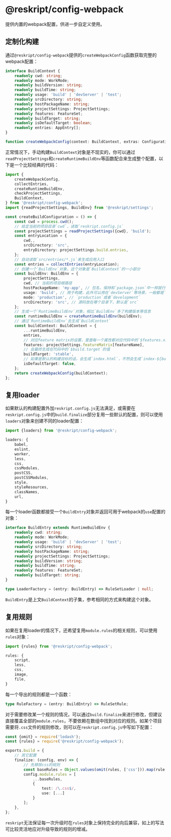 # @reskript/config-webpack

提供内置的webpack配置，供进一步自定义使用。

## 定制化构建

通过`@reskript/config-webpack`提供的`createWebpackConfig`函数获取完整的webpack配置：

```typescript
interface BuildContext {
    readonly cwd: string;
    readonly mode: WorkMode;
    readonly buildVersion: string;
    readonly buildTime: string;
    readonly usage: 'build' | 'devServer' | 'test';
    readonly srcDirectory: string;
    readonly hostPackageName: string;
    readonly projectSettings: ProjectSettings;
    readonly features: FeatureSet;
    readonly buildTarget: string;
    readonly isDefaultTarget: boolean;
    readonly entries: AppEntry[];
}

function createWebpackConfig(context: BuildContext, extras: Configuration[] = []): Configuration;
```

正常情况下，手动构建`BuildContext`对象是不现实的，你可以通过`readProjectSettings`和`createRuntimeBuildEnv`等函数配合来生成整个配置，以下是一个比较经典的代码：

```ts
import {
    createWebpackConfig,
    collectEntries,
    createRuntimeBuildEnv,
    checkProjectSettings,
    BuildContext,
} from '@reskript/config-webpack';
import {readProjectSettings, BuildEnv} from '@reskript/settings';

const createBuildConfiguration = () => {
    const cwd = process.cwd();
    // 给定当前的项目目录`cwd`，读取`reskript.config.js`
    const projectSettings = readProjectSettings({cwd}, 'build');
    const entryLocation = {
        cwd,,
        srcDirectory: 'src',
        entryDirectory: projectSettings.build.entries,
    };
    // 自动读取`src/entries/*.js`来生成应用入口
    const entries = collectEntries(entryLocation);
    // 创建一个`BuildEnv`对象，这个对象是`BuildContext`的一小部分
    const buildEnv: BuildEnv = {
        projectSettings,
        cwd, // 当前的项目根路径
        hostPackageName: 'my-app', // 包名，保持和`package.json`中一样就行
        usage: 'build', // 用于构建，此外可以用在`devServer`等场景，一般都是`build`
        mode: 'production', // `production`或者`development`
        srcDirectory: 'src', // 源码放在哪个目录下，默认是`src`
    };
    // 生成一个`RuntimeBuildEnv`对象，相比`BuildEnv`多了构建版本等信息
    const runtimeBuildEnv = createRuntimeBuildEnv(buildEnv);
    // 通过`RuntimeBuildEnv`去生成`BuildContext`
    const buildContext: BuildContext = {
        ...runtimeBuildEnv,
        entries,
        // 对应feature matrix的设置，里面每一个属性都对应代码中的`$features.xxx`
        features: projectSettings.featureMatrix[featureName],
        // 会最终生成在代码中的`$build.target`的值
        buildTarget: 'stable',
        // 如果是默认的构建目标的话，会生成`index.html`，不然会生成`index-${buildTarget}.html`
        isDefaultTarget: false,
    };
    return createWebpackConfig(buildContext);
};
```

## 复用loader

如果默认的构建配置外加`reskript.config.js`无法满足，或需要在`reskript.config.js`中的`build.finalize`部分复用一些默认的配置，则可以使用`loaders`对象来创建不同的loader配置：

```typescript
import {loaders} from '@reskript/config-webpack';

loaders: {
    babel,
    eslint,
    worker,
    less,
    css,
    cssModules,
    postCSS,
    postCSSModules,
    style,
    styleResources,
    classNames,
    url,
}
```

每一个loader函数都接受一个`BuildEntry`对象并返回可用于webpack的`use`配置的对象：

```typescript
interface BuildEntry extends RuntimeBuildEnv {
    readonly cwd: string;
    readonly mode: WorkMode;
    readonly usage: 'build' | 'devServer' | 'test';
    readonly srcDirectory: string;
    readonly hostPackageName: string;
    readonly projectSettings: ProjectSettings;
    readonly buildVersion: string;
    readonly buildTime: string;
    readonly features: FeatureSet;
    readonly buildTarget: string;
}

type LoaderFactory = (entry: BuildEntry) => RuleSetLoader | null;
```

`BuildEntry`是上文`BuildContext`的子集，参考相同的方式来构建这个对象。

## 复用规则

如果在复用loader的情况下，还希望复用`module.rules`的相关规则，可以使用`rules`对象：

```typescript
import {rules} from '@reskript/config-webpack';

rules: {
    script,
    less,
    css,
    image,
    file,
}
```

每一个导出的规则都是一个函数：

```typescript
type RuleFactory = (entry: BuildEntry) => RuleSetRule;
```

对于需要修改某一个规则的情况，可以通过`build.finalize`来进行修改，但建议直接覆盖全部的`module.rules`，不要依赖在数组中找到对应的规则。如某个项目需要将`.css`文件的规则修改，则可以在`reskript.config.js`中写如下配置：

```typescript
const {omit} = require('lodash');
const {rules} = require('@reskript/config-webpack');

exports.build = {
    // 其它配置
    finalize: (config, env) => {
        // 先移除css的规则
        const baseRules = Object.values(omit(rules, ['css'])).map(rule => rule(env));
        config.module.rules = [
            ...baseRules,
            {
                test: /\.css$/,
                use: [...]
            }
        ];
    },
};
```

`reskript`无法保证每一次升级时在`rules`对象上保持完全的向后兼容，如上的写法可比较灵活地应对升级导致的规则的增减。
